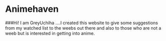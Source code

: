 # Animehaven
###Hi! I am GreyUchiha ....I created this website to give some suggestions from my watched list to the weebs out there and also to those who are not a weeb but is interested in getting into anime.
